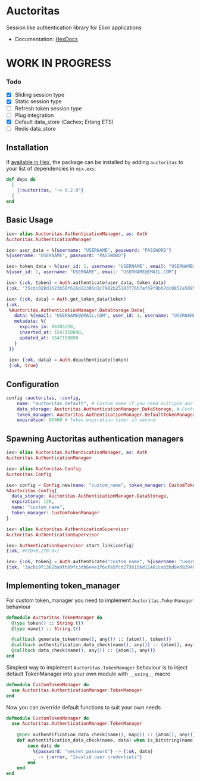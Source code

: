 # Auctoritas

Session like authentication library for Elixir applications
* Documentation: [HexDocs](https://hexdocs.pm/auctoritas/api-reference.html)

# WORK IN PROGRESS
### Todo

- [x] Sliding session type
- [x] Static session type
- [ ] Refresh token session type
- [ ] Plug integration
- [x] Default data_store (Cachex; Erlang ETS)
- [ ] Redis data_store

## Installation

If [available in Hex](https://hex.pm/docs/publish), the package can be installed
by adding `auctoritas` to your list of dependencies in `mix.exs`:

```elixir
def deps do
  [
    {:auctoritas, "~> 0.2.0"}
  ]
end
```

## Basic Usage
```elixir
iex> alias Auctoritas.AuthenticationManager, as: Auth
Auctoritas.AuthenticationManager

iex> user_data = %{username: "USERNAME", password: "PASSWORD"}
%{username: "USERNAME", password: "PASSWORD"}

iex> token_data = %{user_id: 1, username: "USERNAME", email: "USERNAME@EMAIL.COM"}
%{user_id: 1, username: "USERNAME", email: "USERNAME@EMAIL.COM"}

iex> {:ok, token} = Auth.authenticate(user_data, token_data)
{:ok, "35cdc028d1623b58f616d21386d1c7982b25183776b7af69f9bb7dc0852a5095"}

iex> {:ok, data} = Auth.get_token_data(token)
{:ok,
 %Auctoritas.AuthenticationManager.DataStorage.Data{
   data: %{email: "USERNAME@EMAIL.COM", user_id: 1, username: "USERNAME"},
   metadata: %{
     expires_in: 86385250,
     inserted_at: 1547158890,
     updated_at: 1547158890
   }
 }}
 
 iex> {:ok, data} = Auth.deauthenticate(token)
 {:ok, true}
```

## Configuration
```elixir
config :auctoritas, :config,
    name: "auctoritas_default", # Custom name if you need multiple auctoritas authentication managers
    data_storage: Auctoritas.AuthenticationManager.DataStorage, # Custom data_storage implementation (default is Cachex)
    token_manager: Auctoritas.AuthenticationManager.DefaultTokenManager, # Custom token_manager implementation
    expiration: 86400 # Token expiration timer in second

```

## Spawning Auctoritas authentication managers
```elixir
iex> alias Auctoritas.AuthenticationManager, as: Auth
Auctoritas.AuthenticationManager

iex> alias Auctoritas.Config
Auctoritas.Config

iex> config = Config.new(name: "custom_name", token_manager: CustomTokenManager, expiration: 120)
%Auctoritas.Config{
  data_storage: Auctoritas.AuthenticationManager.DataStorage,
  expiration: 120,
  name: "custom_name",
  token_manager: CustomTokenManager
}

iex> alias Auctoritas.AuthenticationSupervisor
Auctoritas.AuthenticationSupervisor

iex> AuthenticationSupervisor.start_link(config)
{:ok, #PID<0.278.0>}

iex> {:ok, token} = Auth.authenticate("custom_name", %{username: "username"}, %{})
{:ok, "3acbc9f1362ba9fb09fc3db6e4e1f6cfa5fcd2738156d11461cab3bd0ed92940"}
```

## Implementing token_manager
For custom token_manager you need to implement `Auctoritas.TokenManager` behaviour
```elixir
defmodule Auctoritas.TokenManager do
  @type token() :: String.t()
  @type name() :: String.t()

  @callback generate_token(name(), any()) :: {atom(), token()}
  @callback authentification_data_check(name(), any()) :: {atom(), any()}
  @callback data_check(name(), any()) :: {atom(), any()}
end
```
Simplest way to implement `Auctoritas.TokenManager` behaviour is to inject default TokenManager into your own module with `__using__` macro
```elixir
defmodule CustomTokenManager do
  use Auctoritas.AuthenticationManager.TokenManager
end
```
Now you can override default functions to suit your own needs
```elixir
defmodule CustomTokenManager do
  use Auctoritas.AuthenticationManager.TokenManager
  
    @spec authentification_data_check(name(), map()) :: {atom(), any()}
    def authentification_data_check(name, data) when is_bitstring(name) and is_map(data) do
        case data do
          %{password: "secret_password"} -> {:ok, data}
          _ -> {:error, "Invalid user credentials"}
        end
    end
end
```